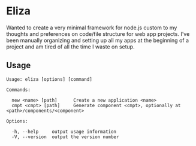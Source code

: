 # Eliza

Wanted to create a very minimal framework for node.js custom to my thoughts and preferences on code/file structure for web app projects. I've been manually organizing and setting up all my apps at the beginning of a project and am tired of all the time I waste on setup.

## Usage

```
Usage: eliza [options] [command]

Commands:

  new <name> [path]      Create a new application <name>
  cmpt <cmpt> [path]     Generate component <cmpt>, optionally at <path>/components/<component>

Options:

  -h, --help     output usage information
  -V, --version  output the version number
```
